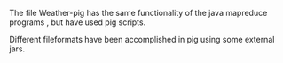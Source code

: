 The file Weather-pig has the same functionality of the java mapreduce programs , but have used pig scripts.
  
  Different fileformats have been accomplished in pig using some external jars.
  
